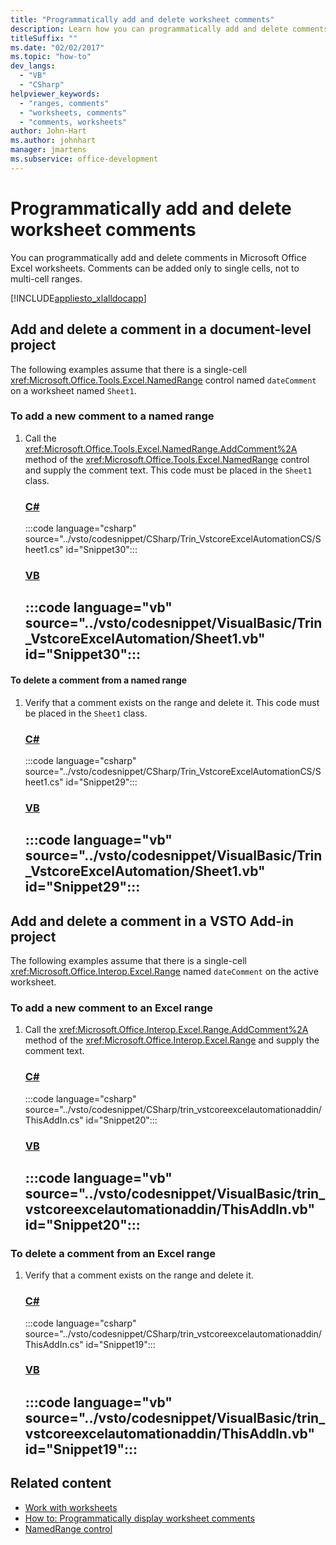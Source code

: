 ```yaml
---
title: "Programmatically add and delete worksheet comments"
description: Learn how you can programmatically add and delete comments in Microsoft Office Excel worksheets. You can only add comments to single cells, not to multi-cell ranges.
titleSuffix: ""
ms.date: "02/02/2017"
ms.topic: "how-to"
dev_langs:
  - "VB"
  - "CSharp"
helpviewer_keywords:
  - "ranges, comments"
  - "worksheets, comments"
  - "comments, worksheets"
author: John-Hart
ms.author: johnhart
manager: jmartens
ms.subservice: office-development
---
```

# Programmatically add and delete worksheet comments

  You can programmatically add and delete comments in Microsoft Office Excel worksheets. Comments can be added only to single cells, not to multi-cell ranges.

 [!INCLUDE[appliesto_xlalldocapp](../vsto/includes/appliesto-xlalldocapp-md.md)]

## Add and delete a comment in a document-level project
 The following examples assume that there is a single-cell <xref:Microsoft.Office.Tools.Excel.NamedRange> control named `dateComment` on a worksheet named `Sheet1`.

### To add a new comment to a named range

1. Call the <xref:Microsoft.Office.Tools.Excel.NamedRange.AddComment%2A> method of the <xref:Microsoft.Office.Tools.Excel.NamedRange> control and supply the comment text. This code must be placed in the `Sheet1` class.

     ### [C#](#tab/csharp)
     :::code language="csharp" source="../vsto/codesnippet/CSharp/Trin_VstcoreExcelAutomationCS/Sheet1.cs" id="Snippet30":::

     ### [VB](#tab/vb)
     :::code language="vb" source="../vsto/codesnippet/VisualBasic/Trin_VstcoreExcelAutomation/Sheet1.vb" id="Snippet30":::
     ---

#### To delete a comment from a named range

1. Verify that a comment exists on the range and delete it. This code must be placed in the `Sheet1` class.

     ### [C#](#tab/csharp)
     :::code language="csharp" source="../vsto/codesnippet/CSharp/Trin_VstcoreExcelAutomationCS/Sheet1.cs" id="Snippet29":::

     ### [VB](#tab/vb)
     :::code language="vb" source="../vsto/codesnippet/VisualBasic/Trin_VstcoreExcelAutomation/Sheet1.vb" id="Snippet29":::
     ---

## Add and delete a comment in a VSTO Add-in project
 The following examples assume that there is a single-cell <xref:Microsoft.Office.Interop.Excel.Range> named `dateComment` on the active worksheet.

### To add a new comment to an Excel range

1. Call the <xref:Microsoft.Office.Interop.Excel.Range.AddComment%2A> method of the <xref:Microsoft.Office.Interop.Excel.Range> and supply the comment text.

     ### [C#](#tab/csharp)
     :::code language="csharp" source="../vsto/codesnippet/CSharp/trin_vstcoreexcelautomationaddin/ThisAddIn.cs" id="Snippet20":::

     ### [VB](#tab/vb)
     :::code language="vb" source="../vsto/codesnippet/VisualBasic/trin_vstcoreexcelautomationaddin/ThisAddIn.vb" id="Snippet20":::
     ---

### To delete a comment from an Excel range

1. Verify that a comment exists on the range and delete it.

     ### [C#](#tab/csharp)
     :::code language="csharp" source="../vsto/codesnippet/CSharp/trin_vstcoreexcelautomationaddin/ThisAddIn.cs" id="Snippet19":::

     ### [VB](#tab/vb)
     :::code language="vb" source="../vsto/codesnippet/VisualBasic/trin_vstcoreexcelautomationaddin/ThisAddIn.vb" id="Snippet19":::
     ---

## Related content
- [Work with worksheets](../vsto/working-with-worksheets.md)
- [How to: Programmatically display worksheet comments](../vsto/how-to-programmatically-display-worksheet-comments.md)
- [NamedRange control](../vsto/namedrange-control.md)
